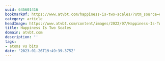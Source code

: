 ```yaml
---
uuid: 645601416
bookmarkOf: https://www.atvbt.com/happiness-is-two-scales/?utm_source=densediscovery
category: article
headImage: https://www.atvbt.com/content/images/2022/07/Happiness-Is-Two-Scales.png
title: Happiness Is Two Scales
domain: atvbt.com
description: ''
tags:
- atoms vs bits
date: '2023-01-26T19:49:39.375Z'
---
```



